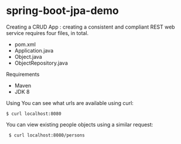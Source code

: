 # spring-boot-jpa-demo


Creating a CRUD App :
  creating a consistent and compliant REST web service requires four files, in total.

 * pom.xml
 * Application.java
 * Object.java
 * ObjectRepository.java
 
 
Requirements
 * Maven
 * JDK 8
	
Using
  You can see what urls are available using curl:

   	$ curl localhost:8080

You can view existing people objects using a similar request:

  	 $ curl localhost:8080/persons

